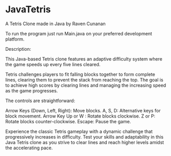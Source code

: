 # JavaTetris
A Tetris Clone made in Java by Raven Cunanan

To run the program just run Main.java on your preferred development platform.

Description:

This Java-based Tetris clone features an adaptive difficulty system where the game speeds up every five lines cleared. 


Tetris challenges players to fit falling blocks together to form complete lines, clearing them to prevent the stack from reaching the top. The goal is to achieve high scores by clearing lines and managing the increasing speed as the game progresses.

The controls are straightforward:

Arrow Keys (Down, Left, Right): Move blocks.
A, S, D: Alternative keys for block movement.
Arrow Key Up or W : Rotate blocks clockwise.
Z or P: Rotate blocks counter-clockwise.
Escape: Pause the game.


Experience the classic Tetris gameplay with a dynamic challenge that progressively increases in difficulty. Test your skills and adaptability in this Java Tetris clone as you strive to clear lines and reach higher levels amidst the accelerating pace.


